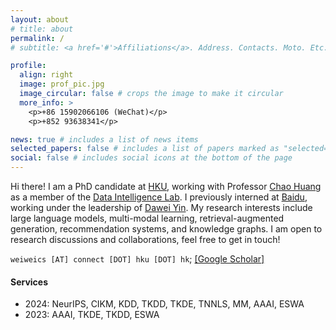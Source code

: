 ```yaml
---
layout: about
# title: about
permalink: /
# subtitle: <a href='#'>Affiliations</a>. Address. Contacts. Moto. Etc.

profile:
  align: right
  image: prof_pic.jpg
  image_circular: false # crops the image to make it circular
  more_info: >
    <p>+86 15902066106 (WeChat)</p>
    <p>+852 93638341</p>

news: true # includes a list of news items
selected_papers: false # includes a list of papers marked as "selected={true}"
social: false # includes social icons at the bottom of the page
---
```


Hi there!  I am a PhD candidate at [HKU](https://hku.hk/), working with Professor [Chao Huang](https://scholar.google.com/citations?hl=en&user=Zkv9FqwAAAAJ&view_op=list_works&sortby=pubdate) as a member of the [Data Intelligence Lab](https://sites.google.com/view/chaoh). I previously interned at [Baidu](https://en.wikipedia.org/wiki/Baidu), working under the leadership of [Dawei Yin](https://www.yindawei.com/). My research interests include large language models, multi-modal learning, retrieval-augmented generation, recommendation systems, and knowledge graphs. I am open to research discussions and collaborations, feel free to get in touch!

`weiweics [AT] connect [DOT] hku [DOT] hk`;   [[Google Scholar]](https://scholar.google.com/citations?user=VE5F0GIAAAAJ&hl=zh-CN)




#### Services
* 2024: NeurIPS, CIKM, KDD, TKDD, TKDE, TNNLS, MM, AAAI, ESWA
* 2023: AAAI, TKDE, TKDD, ESWA
